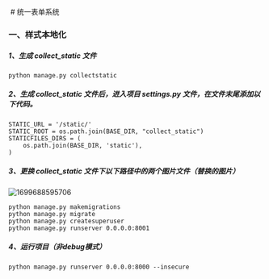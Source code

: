   #  统一表单系统

###  一、样式本地化

##### 1、生成 collect_static 文件

~~~shell
python manage.py collectstatic
~~~

##### 2、生成  collect_static  文件后，进入项目  settings.py  文件，在文件末尾添加以下代码。

~~~django
STATIC_URL = '/static/'
STATIC_ROOT = os.path.join(BASE_DIR, "collect_static")
STATICFILES_DIRS = (
    os.path.join(BASE_DIR, 'static'),
)
~~~

##### 3、更换  collect_static  文件下以下路径中的两个图片文件（替换的图片）

![1699688595706](C:\Users\lsheng\AppData\Local\Temp\1699688595706.png)

~~~django
python manage.py makemigrations
python manage.py migrate
python manage.py createsuperuser
python manage.py runserver 0.0.0.0:8001
~~~

##### 4、运行项目（非debug模式）

~~~django
python manage.py runserver 0.0.0.0:8000 --insecure
~~~